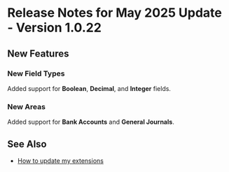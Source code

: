 # Release Notes for May 2025 Update - Version 1.0.22

## New Features

### New Field Types

Added support for **Boolean**, **Decimal**, and **Integer** fields.

### New Areas

Added support for **Bank Accounts** and **General Journals**.

## See Also

- [How to update my extensions](../faq-index.md#i-want-to-update-my-version-of-nav-x-commission-management)
